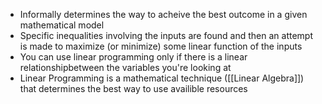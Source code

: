 - Informally determines the way to acheive the best outcome in a given mathematical model
- Specific inequalities involving the inputs are found and then an attempt is made to maximize (or minimize) some linear function of the inputs
- You can use linear programming only if there is a linear relationshipbetween the variables you're looking at
- Linear Programming is a mathematical technique ([[Linear Algebra]]) that determines the best way to use availible resources
